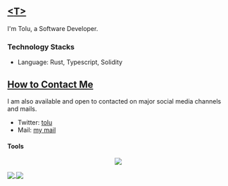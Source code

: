 ## <u> <<T>T> </u> 
I'm Tolu, a Software Developer.

### Technology Stacks
- Language: Rust, Typescript, Solidity

## <u>How to Contact Me</u>

I am also available and open to contacted on major social media channels and mails.

- Twitter: [tolu](https://twitter.com/tolufbg)
- Mail: [my mail](mailto:theonlytolu@outlook.com)

#### Tools
<p align="center">
  <a href="">
    <img src="https://skillicons.dev/icons?i=git,neovim,bash,tailwind,vercel" />
  </a>
</p>


<a href="https://github.com/tolu0x">
  <img align="center" src="https://github-readme-stats.vercel.app/api?username=tolu0x&theme=nord&show_icons=true&count_private=true&line_height=40" />
</a>
<a href="https://github.com/tolu0x">
  <img align="center" src="https://github-readme-stats.vercel.app/api/top-langs/?username=tolu0x&theme=nord&langs_count=8" />
</a>
